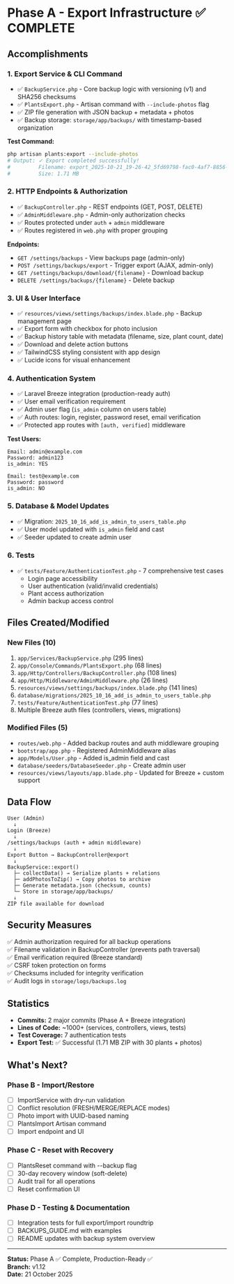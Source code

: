 # Phase A - Export Infrastructure ✅ COMPLETE

## Accomplishments

### 1. Export Service & CLI Command
- ✅ `BackupService.php` - Core backup logic with versioning (v1) and SHA256 checksums
- ✅ `PlantsExport.php` - Artisan command with `--include-photos` flag
- ✅ ZIP file generation with JSON backup + metadata + photos
- ✅ Backup storage: `storage/app/backups/` with timestamp-based organization

**Test Command:**
```bash
php artisan plants:export --include-photos
# Output: ✓ Export completed successfully!
#         Filename: export_2025-10-21_19-26-42_5fd69798-fac0-4af7-8856-82edaafc0f1e.zip
#         Size: 1.71 MB
```

### 2. HTTP Endpoints & Authorization
- ✅ `BackupController.php` - REST endpoints (GET, POST, DELETE)
- ✅ `AdminMiddleware.php` - Admin-only authorization checks
- ✅ Routes protected under `auth` + `admin` middleware
- ✅ Routes registered in `web.php` with proper grouping

**Endpoints:**
- `GET /settings/backups` - View backups page (admin-only)
- `POST /settings/backups/export` - Trigger export (AJAX, admin-only)
- `GET /settings/backups/download/{filename}` - Download backup
- `DELETE /settings/backups/{filename}` - Delete backup

### 3. UI & User Interface
- ✅ `resources/views/settings/backups/index.blade.php` - Backup management page
- ✅ Export form with checkbox for photo inclusion
- ✅ Backup history table with metadata (filename, size, plant count, date)
- ✅ Download and delete action buttons
- ✅ TailwindCSS styling consistent with app design
- ✅ Lucide icons for visual enhancement

### 4. Authentication System
- ✅ Laravel Breeze integration (production-ready auth)
- ✅ User email verification requirement
- ✅ Admin user flag (`is_admin` column on users table)
- ✅ Auth routes: login, register, password reset, email verification
- ✅ Protected app routes with `[auth, verified]` middleware

**Test Users:**
```
Email: admin@example.com
Password: admin123
is_admin: YES

Email: test@example.com
Password: password
is_admin: NO
```

### 5. Database & Model Updates
- ✅ Migration: `2025_10_16_add_is_admin_to_users_table.php`
- ✅ User model updated with `is_admin` field and cast
- ✅ Seeder updated to create admin user

### 6. Tests
- ✅ `tests/Feature/AuthenticationTest.php` - 7 comprehensive test cases
  - Login page accessibility
  - User authentication (valid/invalid credentials)
  - Plant access authorization
  - Admin backup access control

## Files Created/Modified

### New Files (10)
1. `app/Services/BackupService.php` (295 lines)
2. `app/Console/Commands/PlantsExport.php` (68 lines)
3. `app/Http/Controllers/BackupController.php` (108 lines)
4. `app/Http/Middleware/AdminMiddleware.php` (26 lines)
5. `resources/views/settings/backups/index.blade.php` (141 lines)
6. `database/migrations/2025_10_16_add_is_admin_to_users_table.php`
7. `tests/Feature/AuthenticationTest.php` (77 lines)
8. Multiple Breeze auth files (controllers, views, migrations)

### Modified Files (5)
- `routes/web.php` - Added backup routes and auth middleware grouping
- `bootstrap/app.php` - Registered AdminMiddleware alias
- `app/Models/User.php` - Added is_admin field and cast
- `database/seeders/DatabaseSeeder.php` - Create admin user
- `resources/views/layouts/app.blade.php` - Updated for Breeze + custom support

## Data Flow

```
User (Admin) 
  ↓
Login (Breeze) 
  ↓
/settings/backups (auth + admin middleware) 
  ↓
Export Button → BackupController@export 
  ↓
BackupService::export()
  ├─ collectData() → Serialize plants + relations
  ├─ addPhotosToZip() → Copy photos to archive
  ├─ Generate metadata.json (checksum, counts)
  └─ Store in storage/app/backups/
  ↓
ZIP file available for download
```

## Security Measures

✅ Admin authorization required for all backup operations  
✅ Filename validation in BackupController (prevents path traversal)  
✅ Email verification required (Breeze standard)  
✅ CSRF token protection on forms  
✅ Checksums included for integrity verification  
✅ Audit logs in `storage/logs/backups.log`  

## Statistics

- **Commits:** 2 major commits (Phase A + Breeze integration)
- **Lines of Code:** ~1000+ (services, controllers, views, tests)
- **Test Coverage:** 7 authentication tests
- **Export Test:** ✅ Successful (1.71 MB ZIP with 30 plants + photos)

## What's Next?

### Phase B - Import/Restore
- [ ] ImportService with dry-run validation
- [ ] Conflict resolution (FRESH/MERGE/REPLACE modes)
- [ ] Photo import with UUID-based naming
- [ ] PlantsImport Artisan command
- [ ] Import endpoint and UI

### Phase C - Reset with Recovery
- [ ] PlantsReset command with --backup flag
- [ ] 30-day recovery window (soft-delete)
- [ ] Audit trail for all operations
- [ ] Reset confirmation UI

### Phase D - Testing & Documentation
- [ ] Integration tests for full export/import roundtrip
- [ ] BACKUPS_GUIDE.md with examples
- [ ] README updates with backup system overview

---

**Status:** Phase A ✅ Complete, Production-Ready ✅  
**Branch:** v1.12  
**Date:** 21 October 2025
